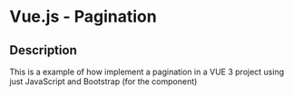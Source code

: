 # Vue.js  - Pagination

## Description

This is a example of how implement a pagination in a VUE 3 project using just JavaScript and Bootstrap (for the component)
